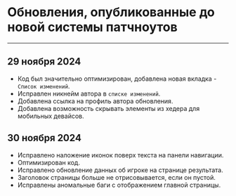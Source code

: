 # Обновления, опубликованные до новой системы патчноутов

---

## 29 ноября 2024
- Код был значительно оптимизирован, добавлена новая вкладка - `Список изменений`.
- Исправлен никнейм автора в `списке изменений`.
- Добавлена ссылка на профиль автора обновления.
- Добавлена возможность скрывать элементы из хедера для мобильных девайсов.

## 30 ноября 2024
- Исправлено наложение иконок поверх текста на панели навигации.
- Оптимизирован код.
- Исправлено обновление данных об игроке на странице результата.
- Заголовок страницы больше не отрисовывается, если он пустой.
- Исправлены аномальные баги с отображением главной страницы.